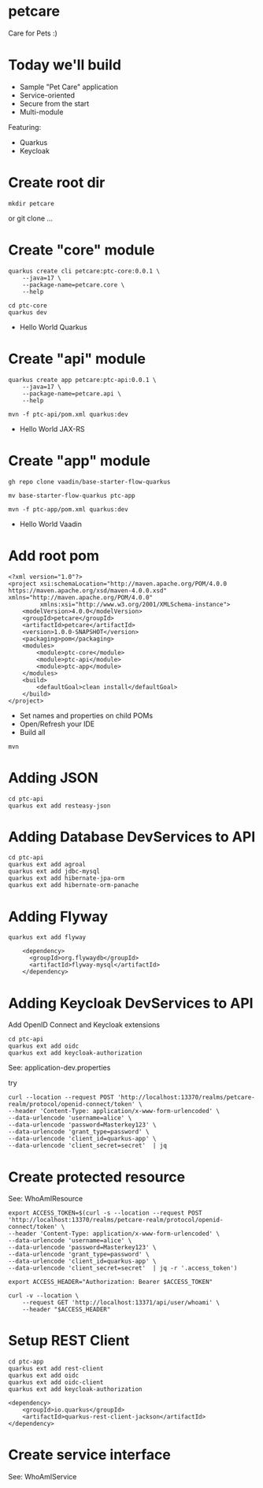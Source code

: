 # petcare

Care for Pets :)

# Today we'll build

- Sample "Pet Care" application
- Service-oriented
- Secure from the start
- Multi-module

Featuring:
- Quarkus
- Keycloak

# Create root dir
```
mkdir petcare
```
or git clone ...

# Create "core" module
```
quarkus create cli petcare:ptc-core:0.0.1 \
    --java=17 \
    --package-name=petcare.core \
    --help

cd ptc-core
quarkus dev
```
- Hello World Quarkus

# Create "api" module
```
quarkus create app petcare:ptc-api:0.0.1 \
    --java=17 \
    --package-name=petcare.api \
    --help

mvn -f ptc-api/pom.xml quarkus:dev
```
- Hello World JAX-RS

# Create "app" module
```
gh repo clone vaadin/base-starter-flow-quarkus

mv base-starter-flow-quarkus ptc-app

mvn -f ptc-app/pom.xml quarkus:dev
```
- Hello World Vaadin

# Add root pom
```
<?xml version="1.0"?>
<project xsi:schemaLocation="http://maven.apache.org/POM/4.0.0 https://maven.apache.org/xsd/maven-4.0.0.xsd" xmlns="http://maven.apache.org/POM/4.0.0"
         xmlns:xsi="http://www.w3.org/2001/XMLSchema-instance">
    <modelVersion>4.0.0</modelVersion>
    <groupId>petcare</groupId>
    <artifactId>petcare</artifactId>
    <version>1.0.0-SNAPSHOT</version>
    <packaging>pom</packaging>
    <modules>
        <module>ptc-core</module>
        <module>ptc-api</module>
        <module>ptc-app</module>
    </modules>
    <build>
        <defaultGoal>clean install</defaultGoal>
    </build>
</project>
```
- Set names and properties on child POMs 
- Open/Refresh your IDE
- Build all
```
mvn
```
# Adding JSON
```
cd ptc-api
quarkus ext add resteasy-json
```

# Adding Database DevServices to API
```
cd ptc-api
quarkus ext add agroal
quarkus ext add jdbc-mysql
quarkus ext add hibernate-jpa-orm
quarkus ext add hibernate-orm-panache
```

# Adding Flyway
```
quarkus ext add flyway
```

```
    <dependency>
      <groupId>org.flywaydb</groupId>
      <artifactId>flyway-mysql</artifactId>
    </dependency>
```
# Adding Keycloak DevServices to API
Add OpenID Connect and Keycloak extensions
```
cd ptc-api
quarkus ext add oidc
quarkus ext add keycloak-authorization
```
See: application-dev.properties

try
```
curl --location --request POST 'http://localhost:13370/realms/petcare-realm/protocol/openid-connect/token' \
--header 'Content-Type: application/x-www-form-urlencoded' \
--data-urlencode 'username=alice' \
--data-urlencode 'password=Masterkey123' \
--data-urlencode 'grant_type=password' \
--data-urlencode 'client_id=quarkus-app' \
--data-urlencode 'client_secret=secret'  | jq

```

# Create protected resource
See: WhoAmIResource
```
export ACCESS_TOKEN=$(curl -s --location --request POST 'http://localhost:13370/realms/petcare-realm/protocol/openid-connect/token' \
--header 'Content-Type: application/x-www-form-urlencoded' \
--data-urlencode 'username=alice' \
--data-urlencode 'password=Masterkey123' \
--data-urlencode 'grant_type=password' \
--data-urlencode 'client_id=quarkus-app' \
--data-urlencode 'client_secret=secret'  | jq -r '.access_token')

export ACCESS_HEADER="Authorization: Bearer $ACCESS_TOKEN"

curl -v --location \
    --request GET 'http://localhost:13371/api/user/whoami' \
    --header "$ACCESS_HEADER"

```

# Setup REST Client
```
cd ptc-app
quarkus ext add rest-client
quarkus ext add oidc
quarkus ext add oidc-client
quarkus ext add keycloak-authorization
```
```
<dependency>
    <groupId>io.quarkus</groupId>
    <artifactId>quarkus-rest-client-jackson</artifactId>
</dependency>
```


# Create service interface
See: WhoAmIService